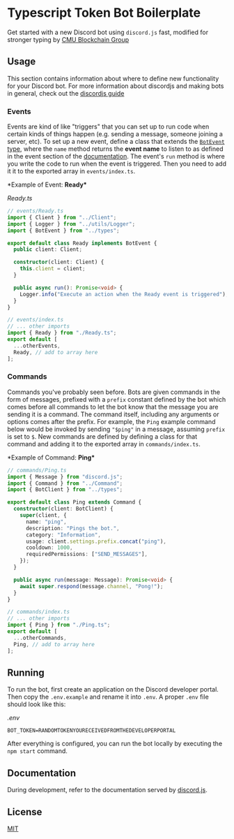 # Typescript Token Bot Boilerplate

Get started with a new Discord bot using `discord.js` fast, modified for stronger typing by [CMU Blockchain Group](https://github.com/CMU-Blockchain-Group)

## Usage

This section contains information about where to define new functionality for your Discord bot. For more information about discordjs and making bots in general, check out the [discordjs guide](https://discordjs.guide/)

### Events

Events are kind of like "triggers" that you can set up to run code when certain kinds of things happen (e.g. sending a message, someone joining a server, etc). To set up a new event, define a class that extends the [`BotEvent` type](https://github.com/CMU-Blockchain-Group/tokenbot/blob/a51249e8da0bbab8eb3b78c5f791d7d840bf8338/src/types/bot/Bot.ts#L30), where the `name` method returns the **event name** to listen to as defined in the event section of the [documentation](https://discord.js.org/#/docs/main/stable/class/Client). The event's `run` method is where you write the code to run when the event is triggered. Then you need to add it it to the exported array in `events/index.ts`.

\*Example of Event: **Ready\***

_Ready.ts_

```typescript
// events/Ready.ts
import { Client } from "../Client";
import { Logger } from "../utils/Logger";
import { BotEvent } from "../types";

export default class Ready implements BotEvent {
  public client: Client;

  constructor(client: Client) {
    this.client = client;
  }

  public async run(): Promise<void> {
    Logger.info("Execute an action when the Ready event is triggered");
  }
}

// events/index.ts
// ... other imports
import { Ready } from "./Ready.ts";
export default [
  ...otherEvents,
  Ready, // add to array here
];
```

### Commands

Commands you've probably seen before. Bots are given commands in the form of messages, prefixed with a `prefix` constant defined by the bot which comes before all commands to let the bot know that the message you are sending it is a command. The command itself, including any arguments or options comes after the prefix. For example, the `Ping` example command below would be invoked by sending `"$ping"` in a message, assuming `prefix` is set to `$`. New commands are defined by defining a class for that command and adding it to the exported array in `commands/index.ts`.

\*Example of Command: **Ping\***

```typescript
// commands/Ping.ts
import { Message } from "discord.js";
import { Command } from "../Command";
import { BotClient } from "../types";

export default class Ping extends Command {
  constructor(client: BotClient) {
    super(client, {
      name: "ping",
      description: "Pings the bot.",
      category: "Information",
      usage: client.settings.prefix.concat("ping"),
      cooldown: 1000,
      requiredPermissions: ["SEND_MESSAGES"],
    });
  }

  public async run(message: Message): Promise<void> {
    await super.respond(message.channel, "Pong!");
  }
}

// commands/index.ts
// ... other imports
import { Ping } from "./Ping.ts";
export default [
  ...otherCommands,
  Ping, // add to array here
];
```

## Running

To run the bot, first create an application on the Discord developer portal. Then copy the `.env.example` and rename it into `.env`. A proper `.env` file should look like this:

_.env_

```
BOT_TOKEN=RANDOMTOKENYOURECEIVEDFROMTHEDEVELOPERPORTAL
```

After everything is configured, you can run the bot locally by executing the `npm start` command.

## Documentation

During development, refer to the documentation served by [discord.js](https://discord.js.org/#/docs/main/stable/general/welcome).

## License

[MIT](LICENSE)
